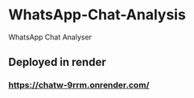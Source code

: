 # WhatsApp-Chat-Analysis
WhatsApp Chat Analyser


## Deployed in render

### https://chatw-9rrm.onrender.com/

